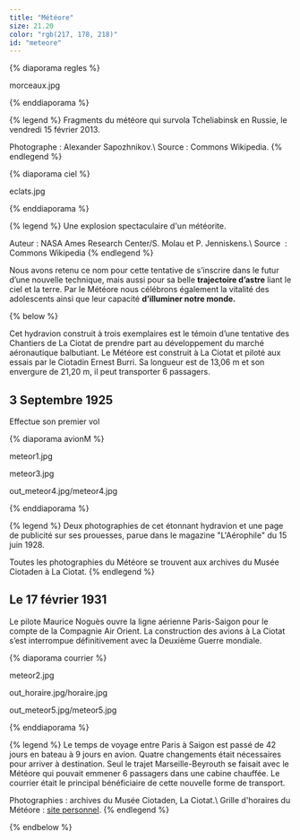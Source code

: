 ```yaml
---
title: "Météore"
size: 21.20
color: "rgb(217, 178, 218)"
id: "meteore"
---
```


{% diaporama regles %}

morceaux.jpg

{% enddiaporama %}

{% legend %}
Fragments du météore qui survola Tcheliabinsk en Russie, le vendredi 15 février 2013.

Photographe&nbsp;: Alexander Sapozhnikov.\\
Source&nbsp;: Commons Wikipedia.
{% endlegend %}

{% diaporama ciel %}

eclats.jpg

{% enddiaporama %}

{% legend %}
Une explosion spectaculaire d'un météorite.

Auteur&nbsp;: NASA Ames Research Center/S. Molau et P. Jenniskens.\\
Source &nbsp;: Commons Wikipedia
{% endlegend %}


Nous avons retenu ce nom pour cette tentative de s’inscrire dans le futur d’une nouvelle technique, mais aussi pour sa belle **trajectoire d’astre** liant le ciel et la terre.
Par le Météore nous célébrons également la vitalité des adolescents ainsi que leur capacité **d’illuminer notre monde.**


{% below %}

Cet hydravion construit à trois exemplaires est le témoin d’une tentative des Chantiers de La Ciotat de prendre part au développement du marché aéronautique balbutiant. Le Météore est construit à La Ciotat et piloté aux essais par le Ciotadin Ernest Burri.
Sa longueur est de 13,06&nbsp;m et son envergure de 21,20&nbsp;m, il peut transporter 6 passagers.

3 Septembre 1925
------------

Effectue son premier vol

{% diaporama avionM %}

meteor1.jpg

meteor3.jpg

out_meteor4.jpg/meteor4.jpg

{% enddiaporama %}

{% legend %}
Deux photographies de cet étonnant hydravion et une page de publicité sur ses prouesses, parue dans le magazine "L'Aérophile" du 15 juin 1928. 

Toutes les photographies du Météore se trouvent aux archives du Musée Ciotaden à La Ciotat.
{% endlegend %}

Le 17 février 1931
------------

Le pilote Maurice Noguès ouvre la ligne aérienne Paris-Saigon pour le compte de la Compagnie Air Orient. La construction des avions à La Ciotat s’est interrompue définitivement avec la Deuxième Guerre mondiale.


{% diaporama courrier %}

meteor2.jpg

out_horaire.jpg/horaire.jpg

out_meteor5.jpg/meteor5.jpg

{% enddiaporama %}

{% legend %}
Le temps de voyage entre Paris à Saigon est passé de 42 jours en bateau à 9 jours en avion. Quatre changements était nécessaires pour arriver à destination. Seul le trajet Marseille-Beyrouth se faisait avec le Météore qui pouvait emmener 6 passagers dans une cabine chauffée. 
Le courrier était le principal bénéficiaire de cette nouvelle forme de transport. 

Photographies&nbsp;: archives du Musée Ciotaden, La Ciotat.\\
Grille d'horaires du Météore&nbsp;: [site personnel](http://gap.r.orient.pagesperso-orange.fr).
{% endlegend %}

{% endbelow %}
